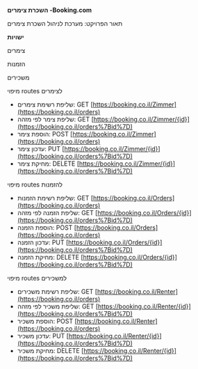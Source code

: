 **השכרת צימרים -Booking.com**

תאור הפרויקט: מערכת לניהול השכרת צימרים

**ישויות**

צימרים

הזמנות

משכירים



מיפוי routes לצימרים
   - שליפת רשימת צימרים: 
GET [https://booking.co.il/Zimmer](https://booking.co.il/orders)  
 - שליפת צימר לפי מזהה: 
GET  [https://booking.co.il/Zimmer/{id}](https://booking.co.il/orders%7Bid%7D)  
 - הוספת צימר:
POST [https://booking.co.il/Zimmer](https://booking.co.il/orders)  
 - עדכון צימר:
PUT [https://booking.co.il/Zimmer/{id}](https://booking.co.il/orders%7Bid%7D)  
 - מחיקת צימר: 
 DELETE [https://booking.co.il/Zimmer/{id}](https://booking.co.il/orders%7Bid%7D)
 
מיפוי routes להזמנות
   - שליפת רשימת הזמנות: 
GET [https://booking.co.il/Orders](https://booking.co.il/orders)  
 - שליפת הזמנה לפי מזהה: 
GET  [https://booking.co.il/Orders/{id}](https://booking.co.il/orders%7Bid%7D)  
 - הוספת הזמנה:
POST [https://booking.co.il/Orders](https://booking.co.il/orders)  
 - עדכון הזמנה:
PUT [https://booking.co.il/Orders/{id}](https://booking.co.il/orders%7Bid%7D)  
 - מחיקת הזמנה: 
 DELETE [https://booking.co.il/Orders/{id}](https://booking.co.il/orders%7Bid%7D)

מיפוי routes למשכירים
   - שליפת רשימת משכירים: 
GET [https://booking.co.il/Renter](https://booking.co.il/orders)  
 - שליפת משכיר לפי מזהה: 
GET  [https://booking.co.il/Renter/{id}](https://booking.co.il/orders%7Bid%7D)  
 - הוספת משכיר:
POST [https://booking.co.il/Renter](https://booking.co.il/orders)  
 - עדכון משכיר:
PUT [https://booking.co.il/Renter/{id}](https://booking.co.il/orders%7Bid%7D)  
 - מחיקת משכיר: 
 DELETE [https://booking.co.il/Renter/{id}](https://booking.co.il/orders%7Bid%7D)


 
  
  

  
  

